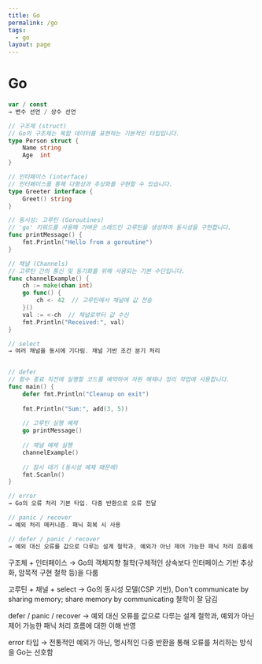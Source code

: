 ```yaml
---
title: Go
permalink: /go
tags:
  - go
layout: page
---
```


# Go

```go
var / const  
→ 변수 선언 / 상수 선언

// 구조체 (struct)
// Go의 구조체는 복합 데이터를 표현하는 기본적인 타입입니다.
type Person struct {
    Name string
    Age  int
}

// 인터페이스 (interface)
// 인터페이스를 통해 다형성과 추상화를 구현할 수 있습니다.
type Greeter interface {
    Greet() string
}

// 동시성: 고루틴 (Goroutines)
// 'go' 키워드를 사용해 가벼운 스레드인 고루틴을 생성하여 동시성을 구현합니다.
func printMessage() {
    fmt.Println("Hello from a goroutine")
}

// 채널 (Channels)
// 고루틴 간의 통신 및 동기화를 위해 사용되는 기본 수단입니다.
func channelExample() {
    ch := make(chan int)
    go func() {
        ch <- 42  // 고루틴에서 채널에 값 전송
    }()
    val := <-ch  // 채널로부터 값 수신
    fmt.Println("Received:", val)
}

// select  
→ 여러 채널을 동시에 기다림. 채널 기반 조건 분기 처리


// defer
// 함수 종료 직전에 실행할 코드를 예약하여 자원 해제나 정리 작업에 사용합니다.
func main() {
    defer fmt.Println("Cleanup on exit")
    
    fmt.Println("Sum:", add(3, 5))
    
    // 고루틴 실행 예제
    go printMessage()
    
    // 채널 예제 실행
    channelExample()
    
    // 잠시 대기 (동시성 예제 때문에)
    fmt.Scanln()
}

// error  
→ Go의 오류 처리 기본 타입. 다중 반환으로 오류 전달

// panic / recover  
→ 예외 처리 메커니즘. 패닉 회복 시 사용

// defer / panic / recover
→ 예외 대신 오류를 값으로 다루는 설계 철학과, 예외가 아닌 제어 가능한 패닉 처리 흐름에 대한 이해 반영

```

구조체 + 인터페이스
→ Go의 객체지향 철학(구체적인 상속보다 인터페이스 기반 추상화, 암묵적 구현 철학 등)을 다룸

고루틴 + 채널 + select
→ Go의 동시성 모델(CSP 기반), Don't communicate by sharing memory; share memory by communicating 철학이 잘 담김

defer / panic / recover
→ 예외 대신 오류를 값으로 다루는 설계 철학과, 예외가 아닌 제어 가능한 패닉 처리 흐름에 대한 이해 반영

error 타입
→ 전통적인 예외가 아닌, 명시적인 다중 반환을 통해 오류를 처리하는 방식을 Go는 선호함


